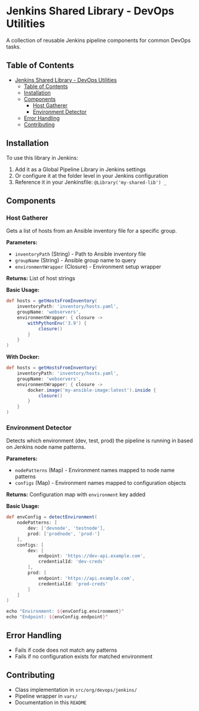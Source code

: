 # Jenkins Shared Library - DevOps Utilities

A collection of reusable Jenkins pipeline components for common DevOps tasks.

## Table of Contents

- [Jenkins Shared Library - DevOps Utilities](#jenkins-shared-library---devops-utilities)
  - [Table of Contents](#table-of-contents)
  - [Installation](#installation)
  - [Components](#components)
    - [Host Gatherer](#host-gatherer)
    - [Environment Detector](#environment-detector)
  - [Error Handling](#error-handling)
  - [Contributing](#contributing)

## Installation

To use this library in Jenkins:

1. Add it as a Global Pipeline Library in Jenkins settings
2. Or configure it at the folder level in your Jenkins configuration
3. Reference it in your Jenkinsfile: `@Library('my-shared-lib') _`

## Components

### Host Gatherer

Gets a list of hosts from an Ansible inventory file for a specific group.

**Parameters:**
- `inventoryPath` (String) - Path to Ansible inventory file
- `groupName` (String) - Ansible group name to query
- `environmentWrapper` (Closure) - Environment setup wrapper

**Returns:** List of host strings

**Basic Usage:**
```groovy
def hosts = getHostsFromInventory(
    inventoryPath: 'inventory/hosts.yaml',
    groupName: 'webservers',
    environmentWrapper: { closure ->
        withPythonEnv('3.9') {
            closure()
        }
    }
)
```

**With Docker:**
```groovy
def hosts = getHostsFromInventory(
    inventoryPath: 'inventory/hosts.yaml',
    groupName: 'webservers',
    environmentWrapper: { closure ->
        docker.image('my-ansible-image:latest').inside {
            closure()
        }
    }
)
```

### Environment Detector
Detects which environment (dev, test, prod) the pipeline is running in based on Jenkins node name patterns.

**Parameters:**
- `nodePatterns` (Map) - Environment names mapped to node name patterns
- `configs` (Map) - Environment names mapped to configuration objects

**Returns:** Configuration map with `environment` key added

**Basic Usage:**
```groovy
def envConfig = detectEnvironment(
    nodePatterns: [
        dev: ['devnode', 'testnode'],
        prod: ['prodnode', 'prod-']
    ],
    configs: [
        dev: [
            endpoint: 'https://dev-api.example.com',
            credentialId: 'dev-creds'
        ],
        prod: [
            endpoint: 'https://api.example.com',
            credentialId: 'prod-creds'
        ]
    ]
)

echo "Environment: ${envConfig.environment}"
echo "Endpoint: ${envConfig.endpoint}"
```

## Error Handling
- Fails if code does not match any patterns
- Fails if no configuration exists for matched environment

## Contributing
- Class implementation in `src/org/devops/jenkins/`
- Pipeline wrapper in `vars/`
- Documentation in this `README`
